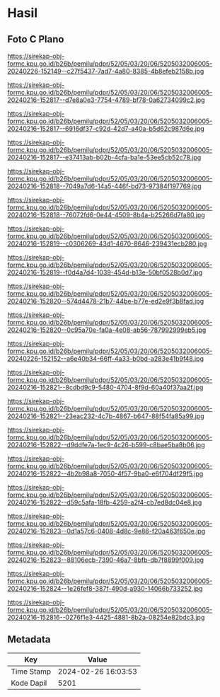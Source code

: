 # Hasil

## Foto C Plano

https://sirekap-obj-formc.kpu.go.id/b26b/pemilu/pdpr/52/05/03/20/06/5205032006005-20240226-152149--c27f5437-7ad7-4a80-8385-4b8efeb2158b.jpg

https://sirekap-obj-formc.kpu.go.id/b26b/pemilu/pdpr/52/05/03/20/06/5205032006005-20240216-152817--d7e8a0e3-7754-4789-bf78-0a62734099c2.jpg

https://sirekap-obj-formc.kpu.go.id/b26b/pemilu/pdpr/52/05/03/20/06/5205032006005-20240216-152817--6916df37-c92d-42d7-a40a-b5d62c987d6e.jpg

https://sirekap-obj-formc.kpu.go.id/b26b/pemilu/pdpr/52/05/03/20/06/5205032006005-20240216-152817--e37413ab-b02b-4cfa-ba1e-53ee5cb52c78.jpg

https://sirekap-obj-formc.kpu.go.id/b26b/pemilu/pdpr/52/05/03/20/06/5205032006005-20240216-152818--7049a7d6-14a5-446f-bd73-97384f197769.jpg

https://sirekap-obj-formc.kpu.go.id/b26b/pemilu/pdpr/52/05/03/20/06/5205032006005-20240216-152818--76072fd6-0e44-4509-8b4a-b25266d7fa80.jpg

https://sirekap-obj-formc.kpu.go.id/b26b/pemilu/pdpr/52/05/03/20/06/5205032006005-20240216-152819--c0306269-43d1-4670-8646-239431ecb280.jpg

https://sirekap-obj-formc.kpu.go.id/b26b/pemilu/pdpr/52/05/03/20/06/5205032006005-20240216-152819--f0d4a7d4-1039-454d-b13e-50bf0528b0d7.jpg

https://sirekap-obj-formc.kpu.go.id/b26b/pemilu/pdpr/52/05/03/20/06/5205032006005-20240216-152820--574d4478-21b7-44be-b77e-ed2e9f3b8fad.jpg

https://sirekap-obj-formc.kpu.go.id/b26b/pemilu/pdpr/52/05/03/20/06/5205032006005-20240216-152820--0c95a70e-fa0a-4e08-ab56-787992999eb5.jpg

https://sirekap-obj-formc.kpu.go.id/b26b/pemilu/pdpr/52/05/03/20/06/5205032006005-20240226-152152--a6e40b34-66ff-4a33-b0bd-a283e41b9f48.jpg

https://sirekap-obj-formc.kpu.go.id/b26b/pemilu/pdpr/52/05/03/20/06/5205032006005-20240216-152821--8cdbd9c9-5480-4704-8f9d-60a40f37aa2f.jpg

https://sirekap-obj-formc.kpu.go.id/b26b/pemilu/pdpr/52/05/03/20/06/5205032006005-20240216-152821--23eac232-4c7b-4867-b647-88f54fa85a99.jpg

https://sirekap-obj-formc.kpu.go.id/b26b/pemilu/pdpr/52/05/03/20/06/5205032006005-20240216-152822--d9ddfe7a-1ec9-4c26-b599-c8bae5ba8b06.jpg

https://sirekap-obj-formc.kpu.go.id/b26b/pemilu/pdpr/52/05/03/20/06/5205032006005-20240216-152822--4b2b98a8-7050-4f57-9ba0-e6f704df29f5.jpg

https://sirekap-obj-formc.kpu.go.id/b26b/pemilu/pdpr/52/05/03/20/06/5205032006005-20240216-152822--d59c5afa-18fb-4259-a2f4-cb7ed8dc04e8.jpg

https://sirekap-obj-formc.kpu.go.id/b26b/pemilu/pdpr/52/05/03/20/06/5205032006005-20240216-152823--0d1a57c6-0408-4d8c-9e86-f20a463f650e.jpg

https://sirekap-obj-formc.kpu.go.id/b26b/pemilu/pdpr/52/05/03/20/06/5205032006005-20240216-152823--88106ecb-7390-46a7-8bfb-db7f8899f009.jpg

https://sirekap-obj-formc.kpu.go.id/b26b/pemilu/pdpr/52/05/03/20/06/5205032006005-20240216-152824--1e26fef8-387f-490d-a930-14066b733252.jpg

https://sirekap-obj-formc.kpu.go.id/b26b/pemilu/pdpr/52/05/03/20/06/5205032006005-20240216-152816--0276f1e3-4425-4881-8b2a-08254e82bdc3.jpg


## Metadata

| Key        | Value               |
| ---------- | ------------------- |
| Time Stamp | 2024-02-26 16:03:53 |
| Kode Dapil | 5201                |



